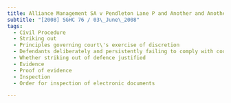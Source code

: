 ```yaml
---
title: Alliance Management SA v Pendleton Lane P and Another and Another Suit
subtitle: "[2008] SGHC 76 / 03\_June\_2008"
tags:
  - Civil Procedure
  - Striking out
  - Principles governing court\'s exercise of discretion
  - Defendants deliberately and persistently failing to comply with court orders
  - Whether striking out of defence justified
  - Evidence
  - Proof of evidence
  - Inspection
  - Order for inspection of electronic documents

---
```


